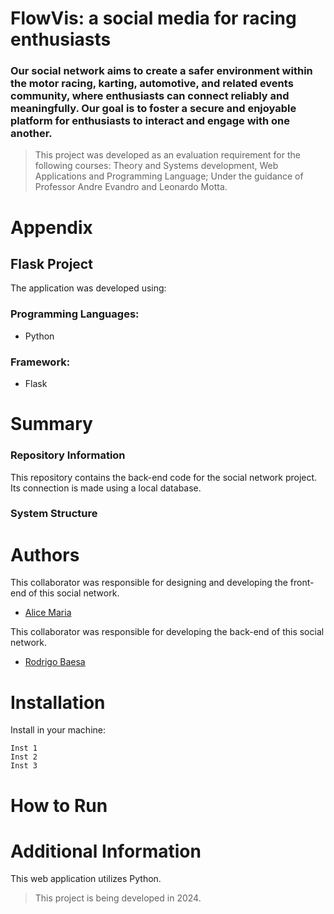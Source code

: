 # FlowVis: a social media for racing enthusiasts
### Our social network aims to create a safer environment within the motor racing, karting, automotive, and related events community, where enthusiasts can connect reliably and meaningfully. Our goal is to foster a secure and enjoyable platform for enthusiasts to interact and engage with one another.

> This project was developed as an evaluation requirement for the following courses: Theory and Systems development, Web Applications and Programming Language; Under the guidance of Professor Andre Evandro and Leonardo Motta.

# Appendix
## Flask Project
The application was developed using:

### Programming Languages: 
- Python 

### Framework:
- Flask

# Summary
### Repository Information
This repository contains the back-end code for the social network project.
Its connection is made using a local database.

### System Structure



# Authors

This collaborator was responsible for designing and developing the front-end of this social network.
- [Alice Maria](https://github.com/LiceeIF)

This collaborator was responsible for developing the back-end of this social network.
- [Rodrigo Baesa](https://github.com/RodrigoBaesa)

# Installation
Install in your machine:
```
Inst 1
Inst 2
Inst 3
```

# How to Run


# Additional Information
This web application utilizes Python.

> This project is being developed in 2024.
